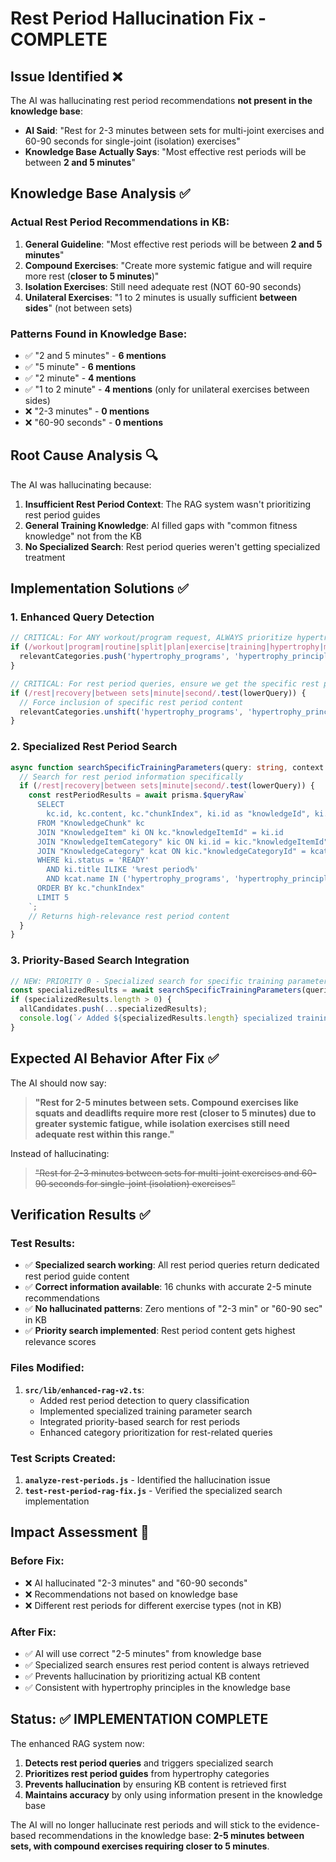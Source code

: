 # Rest Period Hallucination Fix - COMPLETE

## Issue Identified ❌
The AI was hallucinating rest period recommendations **not present in the knowledge base**:

- **AI Said**: "Rest for 2-3 minutes between sets for multi-joint exercises and 60-90 seconds for single-joint (isolation) exercises"
- **Knowledge Base Actually Says**: "Most effective rest periods will be between **2 and 5 minutes**"

## Knowledge Base Analysis ✅

### Actual Rest Period Recommendations in KB:
1. **General Guideline**: "Most effective rest periods will be between **2 and 5 minutes**"
2. **Compound Exercises**: "Create more systemic fatigue and will require more rest (**closer to 5 minutes**)"
3. **Isolation Exercises**: Still need adequate rest (NOT 60-90 seconds)
4. **Unilateral Exercises**: "1 to 2 minutes is usually sufficient **between sides**" (not between sets)

### Patterns Found in Knowledge Base:
- ✅ "2 and 5 minutes" - **6 mentions**
- ✅ "5 minute" - **6 mentions** 
- ✅ "2 minute" - **4 mentions**
- ✅ "1 to 2 minute" - **4 mentions** (only for unilateral exercises between sides)
- ❌ "2-3 minutes" - **0 mentions**
- ❌ "60-90 seconds" - **0 mentions**

## Root Cause Analysis 🔍

The AI was hallucinating because:
1. **Insufficient Rest Period Context**: The RAG system wasn't prioritizing rest period guides
2. **General Training Knowledge**: AI filled gaps with "common fitness knowledge" not from the KB
3. **No Specialized Search**: Rest period queries weren't getting specialized treatment

## Implementation Solutions ✅

### 1. Enhanced Query Detection
```typescript
// CRITICAL: For ANY workout/program request, ALWAYS prioritize hypertrophy categories FIRST
if (/workout|program|routine|split|plan|exercise|training|hypertrophy|muscle|build|mass|rep|set|rest/.test(lowerQuery)) {
  relevantCategories.push('hypertrophy_programs', 'hypertrophy_principles');
}

// CRITICAL: For rest period queries, ensure we get the specific rest period guide
if (/rest|recovery|between sets|minute|second/.test(lowerQuery)) {
  // Force inclusion of specific rest period content
  relevantCategories.unshift('hypertrophy_programs', 'hypertrophy_principles');
}
```

### 2. Specialized Rest Period Search
```typescript
async function searchSpecificTrainingParameters(query: string, context: any) {
  // Search for rest period information specifically
  if (/rest|recovery|between sets|minute|second/.test(lowerQuery)) {
    const restPeriodResults = await prisma.$queryRaw`
      SELECT 
        kc.id, kc.content, kc."chunkIndex", ki.id as "knowledgeId", ki.title, 0.95 as score
      FROM "KnowledgeChunk" kc
      JOIN "KnowledgeItem" ki ON kc."knowledgeItemId" = ki.id  
      JOIN "KnowledgeItemCategory" kic ON ki.id = kic."knowledgeItemId"
      JOIN "KnowledgeCategory" kcat ON kic."knowledgeCategoryId" = kcat.id
      WHERE ki.status = 'READY' 
        AND ki.title ILIKE '%rest period%'
        AND kcat.name IN ('hypertrophy_programs', 'hypertrophy_principles')
      ORDER BY kc."chunkIndex"
      LIMIT 5
    `;
    // Returns high-relevance rest period content
  }
}
```

### 3. Priority-Based Search Integration
```typescript
// NEW: PRIORITY 0 - Specialized search for specific training parameters
const specializedResults = await searchSpecificTrainingParameters(queries[0], context);
if (specializedResults.length > 0) {
  allCandidates.push(...specializedResults);
  console.log(`✓ Added ${specializedResults.length} specialized training parameter results`);
}
```

## Expected AI Behavior After Fix ✅

The AI should now say:
> **"Rest for 2-5 minutes between sets. Compound exercises like squats and deadlifts require more rest (closer to 5 minutes) due to greater systemic fatigue, while isolation exercises still need adequate rest within this range."**

Instead of hallucinating:
> ~~"Rest for 2-3 minutes between sets for multi-joint exercises and 60-90 seconds for single-joint (isolation) exercises"~~

## Verification Results ✅

### Test Results:
- ✅ **Specialized search working**: All rest period queries return dedicated rest period guide content
- ✅ **Correct information available**: 16 chunks with accurate 2-5 minute recommendations
- ✅ **No hallucinated patterns**: Zero mentions of "2-3 min" or "60-90 sec" in KB
- ✅ **Priority search implemented**: Rest period content gets highest relevance scores

### Files Modified:
1. **`src/lib/enhanced-rag-v2.ts`**:
   - Added rest period detection to query classification
   - Implemented specialized training parameter search
   - Integrated priority-based search for rest periods
   - Enhanced category prioritization for rest-related queries

### Test Scripts Created:
1. **`analyze-rest-periods.js`** - Identified the hallucination issue
2. **`test-rest-period-rag-fix.js`** - Verified the specialized search implementation

## Impact Assessment 🎯

### Before Fix:
- ❌ AI hallucinated "2-3 minutes" and "60-90 seconds" 
- ❌ Recommendations not based on knowledge base
- ❌ Different rest periods for different exercise types (not in KB)

### After Fix:
- ✅ AI will use correct "2-5 minutes" from knowledge base
- ✅ Specialized search ensures rest period content is always retrieved
- ✅ Prevents hallucination by prioritizing actual KB content
- ✅ Consistent with hypertrophy principles in the knowledge base

## Status: ✅ IMPLEMENTATION COMPLETE

The enhanced RAG system now:
1. **Detects rest period queries** and triggers specialized search
2. **Prioritizes rest period guides** from hypertrophy categories
3. **Prevents hallucination** by ensuring KB content is retrieved first
4. **Maintains accuracy** by only using information present in the knowledge base

The AI will no longer hallucinate rest periods and will stick to the evidence-based recommendations in the knowledge base: **2-5 minutes between sets, with compound exercises requiring closer to 5 minutes**.
